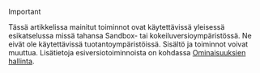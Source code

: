 > [!IMPORTANT]
> Tässä artikkelissa mainitut toiminnot ovat käytettävissä yleisessä esikatselussa missä tahansa Sandbox- tai kokeiluversioympäristössä. Ne eivät ole käytettävissä tuotantoympäristöissä. Sisältö ja toiminnot voivat muuttua. Lisätietoja esiversiotoiminnoista on kohdassa [Ominaisuuksien hallinta](../hr-admin-manage-features.md).